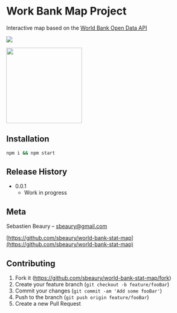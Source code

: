 # Work Bank Map Project

Interactive map based on the [World Bank Open Data API](https://datahelpdesk.worldbank.org/knowledgebase/topics/125589-developer-information)

![](header.png)

<!-- ![alt text](https://www.worldbank.org/content/dam/wbr/share-logo/social-share.jpg =250x "World Bank") -->

<img src="https://www.worldbank.org/content/dam/wbr/share-logo/social-share.jpg" width="200">

## Installation

```sh
npm i && npm start
```

## Release History

- 0.0.1
  - Work in progress

## Meta

Sebastien Beaury – sbeaury@gmail.com

[https://github.com/sbeaury/world-bank-stat-map](https://github.com/sbeaury/world-bank-stat-map)

## Contributing

1. Fork it (<https://github.com/sbeaury/world-bank-stat-map/fork>)
2. Create your feature branch (`git checkout -b feature/fooBar`)
3. Commit your changes (`git commit -am 'Add some fooBar'`)
4. Push to the branch (`git push origin feature/fooBar`)
5. Create a new Pull Request
